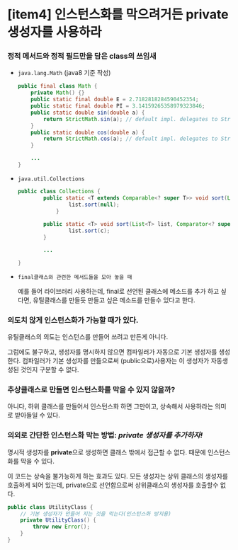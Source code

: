 # [item4] 인스턴스화를 막으려거든 private 생성자를 사용하라


### 정적 메서드와 정적 필드만을 담은 class의 쓰임새

- `java.lang.Math`  (java8 기준 작성)
    
    ```java
    public final class Math {
        private Math() {}
    	public static final double E = 2.7182818284590452354;
        public static final double PI = 3.14159265358979323846;
        public static double sin(double a) {
            return StrictMath.sin(a); // default impl. delegates to StrictMath
        }
        public static double cos(double a) {
            return StrictMath.cos(a); // default impl. delegates to StrictMath
        }
    
    	... 
    }
    ```
    
- `java.util.Collections`
    
    ```java
    public class Collections {
    		public static <T extends Comparable<? super T>> void sort(List<T> list) {
            		list.sort(null);
    	    	}
    			
    		public static <T> void sort(List<T> list, Comparator<? super T> c) {
            		list.sort(c);
        	}
    
    		...
    
    }
    ```
    
- `final클래스와 관련한 메서드들을 모아 놓을 때`
    
    예를 들어 라이브러리 사용하는데, final로 선언된 클래스에 메소드를 추가 하고 싶다면, 유틸클래스를 만들듯 만들고 싶은 메소드를 만들수 있다고 한다.
    

### 의도치 않게 인스턴스화가 가능할 때가 있다.

유틸클래스의 의도는 인스턴스를 만들어 쓰려고 만든게 아니다. 

그럼에도 불구하고, 생성자를 명시하지 않으면 컴파일러가 자동으로 기본 생성자를 생성한다. 컴파일러가 기본 생성자를 만듦으로써 (public으로)사용자는 이 생성자가 자동생성된 것인지 구분할 수 없다.


### 추상클래스로 만들면 인스턴스화를 막을 수 있지 않을까?

아니다, 하위 클래스를 만들어서 인스턴스화 하면 그만이고, 상속해서 사용하라는 의미로 받아들일 수 있다.


### 의외로 간단한 인스턴스화 막는 방법: *private 생성자를 추가하자!*

명시적 생성자를 **private**으로 생성하면 클래스 밖에서 접근할 수 없다. 때문에 인스턴스화를 막을 수 있다. 

이 코드는 상속을 불가능하게 하는 효과도 있다. 모든 생성자는 상위 클래스의 생성자를 호출하게 되어 있는데, private으로 선언함으로써 상위클래스의 생성자를 호출할수 없다. 

```java
public class UtilityClass {
	// 기본 생성자가 만들어 지는 것을 막는다(인스턴스화 방지용)
	private UtilityClass() {
		throw new Error();
	}
}
```
